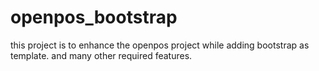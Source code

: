 # openpos_bootstrap
this project is to enhance the openpos project while adding bootstrap as template.
and many other required features.
